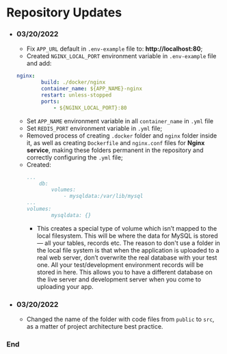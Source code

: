 # Repository Updates

- ### 03/20/2022

	- Fix `APP_URL` default in `.env-example` file to: **http://localhost:80**;
	- Created `NGINX_LOCAL_PORT` environment variable in `.env-example` file and add:
	```yml
	nginx:
			build: ./docker/nginx
			container_name: ${APP_NAME}-nginx
			restart: unless-stopped
			ports:
				- ${NGINX_LOCAL_PORT}:80
	```
	- Set `APP_NAME`  environment variable in all `container_name` in `.yml` file
	- Set `REDIS_PORT` environment variable in `.yml` file;
	- Removed process of creating `.docker` folder and `nginx` folder inside it, as well as creating `Dockerfile` and `nginx.conf` files for **Nginx service**, making these folders permanent in the repository and correctly configuring the `.yml` file;
	- Created:
		```yml
		...
			db:
				volumes:
					- mysqldata:/var/lib/mysql
		...
		volumes:
    			mysqldata: {}
		```
		- This creates a special type of volume which isn’t mapped to the local filesystem. This will be where the data for MySQL is stored — all your tables, records etc. The reason to don't use a folder in the local file system is that when the application is uploaded to a real web server, don’t  overwrite the real database with your test one. All your test/development environment records will be stored in here. This allows you to have a different database on the live server and development server when you come to uploading your app.

- ### 03/20/2022

	- Changed the name of the folder with code files from `public` to `src`, as a matter of project architecture best practice.

### End